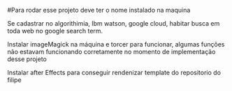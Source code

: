 #Para rodar esse projeto deve ter o nome instalado na maquina

Se cadastrar no algorithimia, Ibm watson, google cloud, habitar busca em toda web no google search term.

Instalar imageMagick na máquina e torcer para funcionar, algumas funções não estavam funcionando corretamente no momento de implementação desse projeto

Instalar after Effects para conseguir rendenizar template do repositorio do filipe
